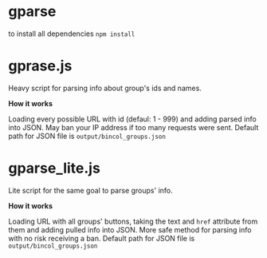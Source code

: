 # gparse
to install all dependencies `npm install`
# gprase.js
Heavy script for parsing info about group's ids and names. 

**How it works**

Loading every possible URL with id (defaul: 1 - 999) and adding parsed info into JSON. May ban your IP address if too many requests were sent. Default path for JSON file is `output/bincol_groups.json`
# gparse_lite.js
Lite script for the same goal to parse groups' info.

**How it works**

Loading URL with all groups' buttons, taking the text and `href` attribute from them and adding pulled info into JSON. More safe method for parsing info with no risk receiving a ban. Default path for JSON file is `output/bincol_groups.json`
